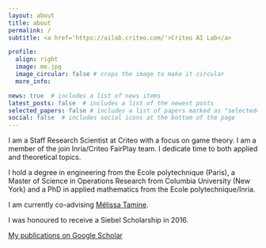 ```yaml
---
layout: about
title: about
permalink: /
subtitle: <a href='https://ailab.criteo.com/'>Criteo AI Lab</a>

profile:
  align: right
  image: me.jpg
  image_circular: false # crops the image to make it circular
  more_info: 

news: true  # includes a list of news items
latest_posts: false  # includes a list of the newest posts
selected_papers: false # includes a list of papers marked as "selected={true}"
social: false  # includes social icons at the bottom of the page
---
```


I am a Staff Research Scientist at Criteo with  a focus on   game theory. 
I am a member of the join Inria/Criteo FairPlay team. 
I  dedicate time to both applied and theoretical topics. 



I hold a degree in  engineering from the Ecole polytechnique (Paris), a Master of Science in Operations Research from Columbia University (New York) and a PhD in applied mathematics from the Ecole polytechnique/Inria. 

I am currently co-advising <a href="https://crest.science/user/m%C3%A9lissa-tamine/"> Mélissa Tamine</a>.

I was honoured to receive a Siebel Scholarship in 2016. 

<p><a href="https://scholar.google.com/citations?user=ok5uldEAAAAJ&hl=en&oi=ao">My publications on Google Scholar</a></p>

